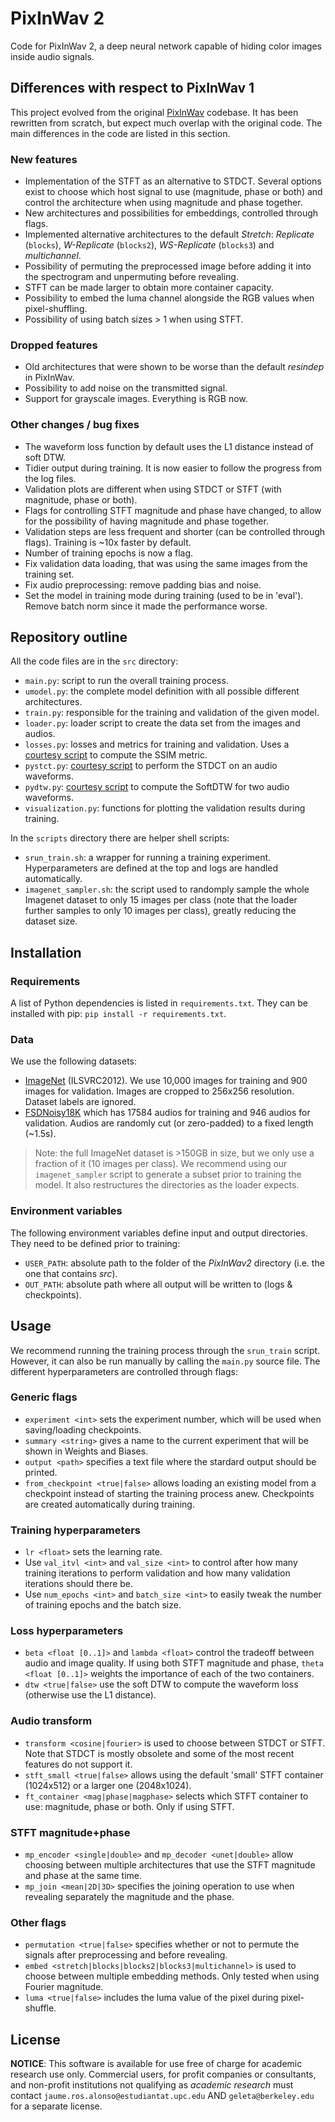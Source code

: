 # PixInWav 2

Code for PixInWav 2, a deep neural network capable of hiding color images inside audio signals.







## Differences with respect to PixInWav 1

This project evolved from the original [PixInWav](https://github.com/margaritageleta/PixInWav) codebase. It has been rewritten from scratch, but expect much overlap with the original code. The main differences in the code are listed in this section.

### New features
* Implementation of the STFT as an alternative to STDCT. Several options exist to choose which host signal to use (magnitude, phase or both) and control the architecture when using magnitude and phase together.
* New architectures and possibilities for embeddings, controlled through flags.
* Implemented alternative architectures to the default _Stretch_: _Replicate_ (`blocks`), _W-Replicate_ (`blocks2`), _WS-Replicate_ (`blocks3`) and _multichannel_.
* Possibility of permuting the preprocessed image before adding it into the spectrogram and unpermuting before revealing.
* STFT can be made larger to obtain more container capacity.
* Possibility to embed the luma channel alongside the RGB values when pixel-shuffling.
* Possibility of using batch sizes > 1 when using STFT.

### Dropped features
* Old architectures that were shown to be worse than the default _resindep_ in PixInWav.
* Possibility to add noise on the transmitted signal.
* Support for grayscale images. Everything is RGB now.

### Other changes / bug fixes
* The waveform loss function by default uses the L1 distance instead of soft DTW.
* Tidier output during training. It is now easier to follow the progress from the log files.
* Validation plots are different when using STDCT or STFT (with magnitude, phase or both).
* Flags for controlling STFT magnitude and phase have changed, to allow for the possibility of having magnitude and phase together.
* Validation steps are less frequent and shorter (can be controlled through flags). Training is ~10x faster by default.
* Number of training epochs is now a flag.
* Fix validation data loading, that was using the same images from the training set.
* Fix audio preprocessing: remove padding bias and noise.
* Set the model in training mode during training (used to be in 'eval'). Remove batch norm since it made the performance worse.


## Repository outline
All the code files are in the `src` directory:
* `main.py`: script to run the overall training process.
* `umodel.py`: the complete model definition with all possible different architectures.
* `train.py`: responsible for the training and validation of the given model.
* `loader.py`: loader script to create the data set from the images and audios.
* `losses.py`: losses and metrics for training and validation. Uses a [courtesy script](https://github.com/Po-Hsun-Su/pytorch-ssim) to compute the SSIM metric.
* `pystct.py`: [courtesy script](https://github.com/jonashaag/pydct) to perform the STDCT on an audio waveforms.
* `pydtw.py`: [courtesy script](https://github.com/Sleepwalking/pytorch-softdtw) to compute the SoftDTW for two audio waveforms.
* `visualization.py`: functions for plotting the validation results during training.

In the `scripts` directory there are helper shell scripts:
* `srun_train.sh`: a wrapper for running a training experiment. Hyperparameters are defined at the top and logs are handled automatically.
* `imagenet_sampler.sh`: the script used to randomply sample the whole Imagenet dataset to only 15 images per class (note that the loader further samples to only 10 images per class), greatly reducing the dataset size.


## Installation

### Requirements
A list of Python dependencies is listed in `requirements.txt`. They can be installed with pip: `pip install -r requirements.txt`.

### Data
We use the following datasets:
* [ImageNet](http://image-net.org) (ILSVRC2012). We use 10,000 images for training and 900 images for validation. Images are cropped to 256x256 resolution. Dataset labels are ignored.
* [FSDNoisy18K](http://www.eduardofonseca.net/FSDnoisy18k/) which has 17584 audios for training and 946 audios for validation. Audios are randomly cut (or zero-padded) to a fixed length (~1.5s).

> Note: the full ImageNet dataset is >150GB in size, but we only use a fraction of it (10 images per class). We recommend using our `imagenet_sampler` script to generate a subset prior to training the model. It also restructures the directories as the loader expects.


### Environment variables

The following environment variables define input and output directories. They need to be defined prior to training:
* `USER_PATH`: absolute path to the folder of the _PixInWav2_ directory (i.e. the one that contains _src_).
* `OUT_PATH`: absolute path where all output will be written to (logs & checkpoints).


## Usage
We recommend running the training process through the `srun_train` script. However, it can also be run manually by calling the `main.py` source file. The different hyperparameters are controlled through flags:

### Generic flags
* `experiment <int>` sets the experiment number, which will be used when saving/loading checkpoints.
* `summary <string>` gives a name to the current experiment that will be shown in Weights and Biases.
* `output <path>` specifies a text file where the stardard output should be printed.
* `from_checkpoint <true|false>` allows loading an existing model from a checkpoint instead of starting the training process anew. Checkpoints are created automatically during training.

### Training hyperparameters
* `lr <float>` sets the learning rate.
* Use `val_itvl <int>` and `val_size <int>` to control after how many training iterations to perform validation and how many validation iterations should there be.
* Use `num_epochs <int>` and `batch_size <int>` to easily tweak the number of training epochs and the batch size.

### Loss hyperparameters
* `beta <float [0..1]>` and `lambda <float>` control the tradeoff between audio and image quality. If using both STFT magnitude and phase, `theta <float [0..1]>` weights the importance of each of the two containers.
* `dtw <true|false>` use the soft DTW to compute the waveform loss (otherwise use the L1 distance).

### Audio transform
* `transform <cosine|fourier>` is used to choose between STDCT or STFT. Note that STDCT is mostly obsolete and some of the most recent features do not support it.
* `stft_small <true|false>` allows using the default 'small' STFT container (1024x512) or a larger one (2048x1024).
* `ft_container <mag|phase|magphase>` selects which STFT container to use: magnitude, phase or both. Only if using STFT.

### STFT magnitude+phase
* `mp_encoder <single|double>` and `mp_decoder <unet|double>` allow choosing between multiple architectures that use the STFT magnitude and phase at the same time.
* `mp_join <mean|2D|3D>` specifies the joining operation to use when revealing separately the magnitude and the phase.

### Other flags
* `permutation <true|false>` specifies whether or not to permute the signals after preprocessing and before revealing.
* `embed <stretch|blocks|blocks2|blocks3|multichannel>` is used to choose between multiple embedding methods. Only tested when using Fourier magnitude.
* `luma <true|false>` includes the luma value of the pixel during pixel-shuffle.

## License

**NOTICE**: This software is available for use free of charge for academic research use only. Commercial users, for profit companies or consultants, and non-profit institutions not qualifying as *academic research* must contact `jaume.ros.alonso@estudiantat.upc.edu` AND `geleta@berkeley.edu` for a separate license. 

